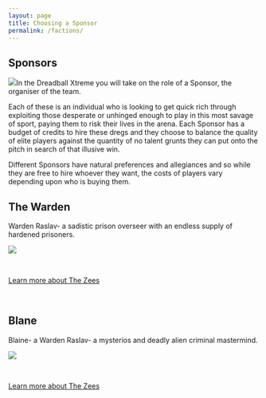```yaml
---
layout: page
title: Choosing a Sponsor
permalink: /factions/
---
```


<!-- for each faction -->

<h2>Sponsors</h2>

<a href="zees/"><img src="../img/Zee Pirate_color-head.png" class="pull-right img-responsive " /></a>In the Dreadball Xtreme you will take on the role of a Sponsor, the organiser of the team.

Each of these is an individual who is looking to get quick rich through exploiting those desperate or unhinged enough to play in this most savage of sport, paying them to risk their lives in the arena. Each Sponsor has a budget of credits to hire these dregs and they choose to balance the quality of elite players against the quantity of no talent grunts they can put onto the pitch in search of that illusive win.

Different Sponsors have natural preferences and allegiances and so while they are free to hire whoever they want, the costs of players vary depending upon who is buying them.

<h2>The Warden</h2>

Warden Raslav- a sadistic prison overseer with an endless supply of hardened prisoners.

<a href="zees/"><img src="../img/Zee Pirate_color-head.png" class="pull-left img-responsive " /></a>



<div class="clearfix">&nbsp;</div>

<p><a href="zees/" class="btn btn-success btn-lg">Learn more about The Zees</a></p>

<div class="clearfix">&nbsp;</div>

<h2>Blane</h2>

Blaine- a Warden Raslav- a mysterios and deadly alien criminal mastermind.

<a href="zees/"><img src="../img/Zee Pirate_color-head.png" class="pull-right img-responsive " /></a>


<div class="clearfix">&nbsp;</div>

<p><a href="zees/" class="btn btn-success btn-lg">Learn more about The Zees</a></p>

<div class="clearfix">&nbsp;</div>

